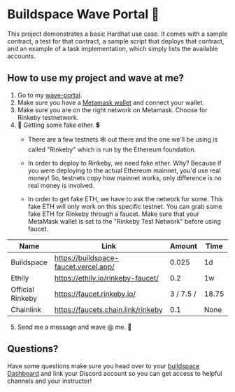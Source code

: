 # Buildspace Wave Portal 👋

This project demonstrates a basic Hardhat use case. It comes with a sample contract, a test for that contract, a sample script that deploys that contract, and an example of a task implementation, which simply lists the available accounts.

## How to use my project and wave at me?
 1. Go to my [wave-portal](https://waveportal-starter-project.reinbertvan.repl.co/).
 2. Make sure you have a [Metamask wallet](https://metamask.io/) and connect your wallet.
 3. Make sure you are on the right network on Metamask. Choose for Rinkeby testnetwork.
 4. 🤑 Getting some fake ether. 💲
    - There are a few testnets 🕸️ out there and the one we'll be using is called "Rinkeby" which is run by the Ethereum foundation.
    
    - In order to deploy to Rinkeby, we need fake ether. Why? Because if you were deploying to the actual Ethereum mainnet, you'd use real money! So, testnets copy how mainnet     works, only difference is no real money is involved.

    - In order to get fake ETH, we have to ask the network for some. This fake ETH will only work on this specific testnet. You can grab some fake ETH for Rinkeby through a faucet. Make sure that your MetaMask wallet is set to the "Rinkeby Test Network" before using faucet.

|Name|Link|Amount|Time|
|---------|--|--|--|
|Buildspace|https://buildspace-faucet.vercel.app/|0.025|1d|
|Ethily|	https://ethily.io/rinkeby-faucet/	|0.2|	1w|
|Official Rinkeby|	https://faucet.rinkeby.io/|	3 / 7.5 / |18.75	|8h / 1d / 3d|
|Chainlink|	https://faucets.chain.link/rinkeby|	0.1|	None|

5. Send me a message and wave @ me. 👋

## Questions?
Have some questions make sure you head over to your [buildspace Dashboard](https://app.buildspace.so/projects/CO02cf0f1c-f996-4f50-9669-cf945ca3fb0b) and link your Discord account so you can get access to helpful channels and your instructor!

